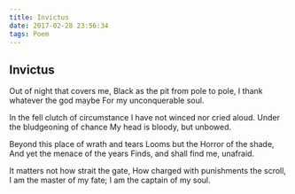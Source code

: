 ```yaml
---
title: Invictus
date: 2017-02-28 23:56:34
tags: Poem
---
```


## Invictus

Out of night that covers me,
Black as the pit from pole to pole,
I thank whatever the god maybe
For my unconquerable soul.

In the fell clutch of circumstance
I have not winced nor cried aloud.
Under the bludgeoning of chance
My head is bloody, but unbowed.

Beyond this place of wrath and tears
Looms but the Horror of the shade,
And yet the menace of the years
Finds, and shall find me, unafraid.

It matters not how strait the gate,
How charged with punishments the scroll,
I am the master of my fate;
I am the captain of my soul.
